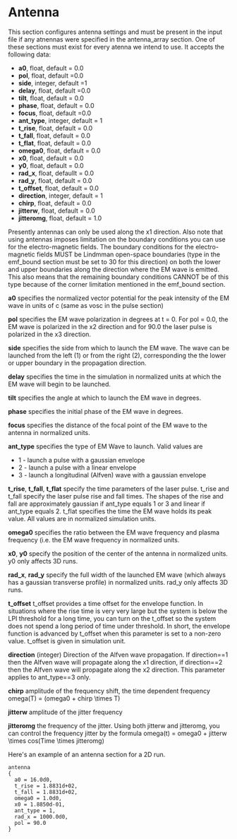 # Antenna

This section configures antenna settings and must be present in the
input file if any atnennas were specified in the antenna_array section.
One of these sections must exist for every atenna we intend to use. It
accepts the following data:

- **a0**, float, default = 0.0
- **pol**, float, default =0.0
- **side**, integer, default =1
- **delay**, float, default =0.0
- **tilt**, float, default = 0.0
- **phase**, float, default = 0.0
- **focus**, float, default =0.0
- **ant_type**, integer, default = 1
- **t_rise**, float, default = 0.0
- **t_fall**, float, default = 0.0
- **t_flat**, float, default = 0.0
- **omega0**, float, default = 0.0
- **x0**, float, default = 0.0
- **y0**, float, default = 0.0
- **rad_x**, float, defaullt = 0.0
- **rad_y**, float, default = 0.0
- **t_offset**, float, default = 0.0
- **direction**, integer, default = 1
- **chirp**, float, default = 0.0
- **jitterw**, float, default = 0.0
- **jitteromg**, float, default = 1.0

Presently antennas can only be used along the x1 direction. Also note
that using antennas imposes limitation on the boundary conditions you
can use for the electro-magnetic fields. The boundary conditions for the
electro-magnetic fields MUST be Lindmman open-space boundaries (type in
the emf_bound section must be set to 30 for this direction) on both the
lower and upper boundaries along the direction where the EM wave is
emitted. This also means that the remaining boundary conditions CANNOT
be of this type because of the corner limitation mentioned in the
emf_bound section.

**a0** specifies the normalized vector potential for the peak intensity
of the EM wave in units of c (same as vosc in the pulse section)

**pol** specifies the EM wave polarization in degrees at t = 0. For pol
= 0.0, the EM wave is polarized in the x2 direction and for 90.0 the
laser pulse is polarized in the x3 direction.

**side** specifies the side from which to launch the EM wave. The wave
can be launched from the left (1) or from the right (2), corresponding
the the lower or upper boundary in the propagation direction.

**delay** specifies the time in the simulation in normalized units at
which the EM wave will begin to be launched.

**tilt** specifies the angle at which to launch the EM wave in degrees.

**phase** specifies the initial phase of the EM wave in degrees.

**focus** specifies the distance of the focal point of the EM wave to
the antenna in normalized units.

**ant_type** specifies the type of EM Wave to launch. Valid values are

- 1 - launch a pulse with a gaussian envelope
- 2 - launch a pulse with a linear envelope
- 3 - launch a longitudinal (Alfven) wave with a gaussian envelope

**t_rise**, **t_fall**, **t_flat** specify the time parameters of the
laser pulse. t_rise and t_fall specify the laser pulse rise and fall
times. The shapes of the rise and fall are approximately gaussian if
ant_type equals 1 or 3 and linear if ant_type equals 2. t_flat specifies
the time the EM wave holds its peak value. All values are in normalized
simulation units.

**omega0** specifies the ratio between the EM wave frequency and plasma
frequency (i.e. the EM wave frequency in normalized units.

**x0**, **y0** specify the position of the center of the antenna in
normalized units. y0 only affects 3D runs.

**rad_x**, **rad_y** specify the full width of the launched EM wave
(which always has a gaussian transverse profile) in normalized units.
rad_y only affects 3D runs.

**t_offset** t_offset provides a time offset for the envelope function.  In situations where the rise time is very very large but the system is below the LPI threshold for a long time, you can turn on the t_offset so the system does not spend a long period of time under threshold.  In short, the envelope function is advanced by t_offset when this parameter is set to a non-zero value.  t_offset is given in simulation unit.

**direction** (integer) Direction of the Alfven wave propagation.  If direction==1 then the Alfven wave will propagate along the x1 direction, if direction==2 then the Alfven wave will propagate along the x2 direction.  This parameter applies to ant_type==3 only.

**chirp** amplitude of the frequency shift, the time dependent frequency omega(T) = (omega0 + chirp \times T)

**jitterw** amplitude of the jitter frequency

**jitteromg** the frequency of the jitter.  Using both jitterw and jitteromg, you can control the frequency jitter by the formula omega(t) = omega0 + jitterw \times cos(Time \times jitteromg)

Here's an example of an antenna section for a 2D run.

```text
antenna
{
  a0 = 16.0d0,
  t_rise = 1.8831d+02,
  t_fall = 1.8831d+02,
  omega0 = 1.0d0,
  x0 = 1.8850d-01,
  ant_type = 1,
  rad_x = 1000.0d0,
  pol = 90.0
}
````
